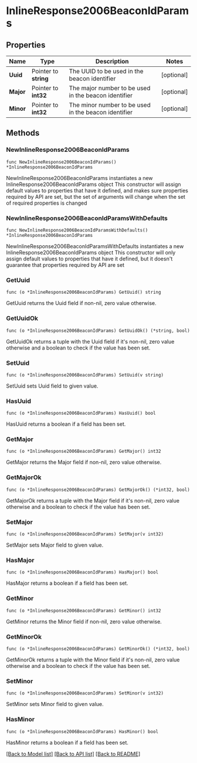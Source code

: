 # InlineResponse2006BeaconIdParams

## Properties

Name | Type | Description | Notes
------------ | ------------- | ------------- | -------------
**Uuid** | Pointer to **string** | The UUID to be used in the beacon identifier | [optional] 
**Major** | Pointer to **int32** | The major number to be used in the beacon identifier | [optional] 
**Minor** | Pointer to **int32** | The minor number to be used in the beacon identifier | [optional] 

## Methods

### NewInlineResponse2006BeaconIdParams

`func NewInlineResponse2006BeaconIdParams() *InlineResponse2006BeaconIdParams`

NewInlineResponse2006BeaconIdParams instantiates a new InlineResponse2006BeaconIdParams object
This constructor will assign default values to properties that have it defined,
and makes sure properties required by API are set, but the set of arguments
will change when the set of required properties is changed

### NewInlineResponse2006BeaconIdParamsWithDefaults

`func NewInlineResponse2006BeaconIdParamsWithDefaults() *InlineResponse2006BeaconIdParams`

NewInlineResponse2006BeaconIdParamsWithDefaults instantiates a new InlineResponse2006BeaconIdParams object
This constructor will only assign default values to properties that have it defined,
but it doesn't guarantee that properties required by API are set

### GetUuid

`func (o *InlineResponse2006BeaconIdParams) GetUuid() string`

GetUuid returns the Uuid field if non-nil, zero value otherwise.

### GetUuidOk

`func (o *InlineResponse2006BeaconIdParams) GetUuidOk() (*string, bool)`

GetUuidOk returns a tuple with the Uuid field if it's non-nil, zero value otherwise
and a boolean to check if the value has been set.

### SetUuid

`func (o *InlineResponse2006BeaconIdParams) SetUuid(v string)`

SetUuid sets Uuid field to given value.

### HasUuid

`func (o *InlineResponse2006BeaconIdParams) HasUuid() bool`

HasUuid returns a boolean if a field has been set.

### GetMajor

`func (o *InlineResponse2006BeaconIdParams) GetMajor() int32`

GetMajor returns the Major field if non-nil, zero value otherwise.

### GetMajorOk

`func (o *InlineResponse2006BeaconIdParams) GetMajorOk() (*int32, bool)`

GetMajorOk returns a tuple with the Major field if it's non-nil, zero value otherwise
and a boolean to check if the value has been set.

### SetMajor

`func (o *InlineResponse2006BeaconIdParams) SetMajor(v int32)`

SetMajor sets Major field to given value.

### HasMajor

`func (o *InlineResponse2006BeaconIdParams) HasMajor() bool`

HasMajor returns a boolean if a field has been set.

### GetMinor

`func (o *InlineResponse2006BeaconIdParams) GetMinor() int32`

GetMinor returns the Minor field if non-nil, zero value otherwise.

### GetMinorOk

`func (o *InlineResponse2006BeaconIdParams) GetMinorOk() (*int32, bool)`

GetMinorOk returns a tuple with the Minor field if it's non-nil, zero value otherwise
and a boolean to check if the value has been set.

### SetMinor

`func (o *InlineResponse2006BeaconIdParams) SetMinor(v int32)`

SetMinor sets Minor field to given value.

### HasMinor

`func (o *InlineResponse2006BeaconIdParams) HasMinor() bool`

HasMinor returns a boolean if a field has been set.


[[Back to Model list]](../README.md#documentation-for-models) [[Back to API list]](../README.md#documentation-for-api-endpoints) [[Back to README]](../README.md)


